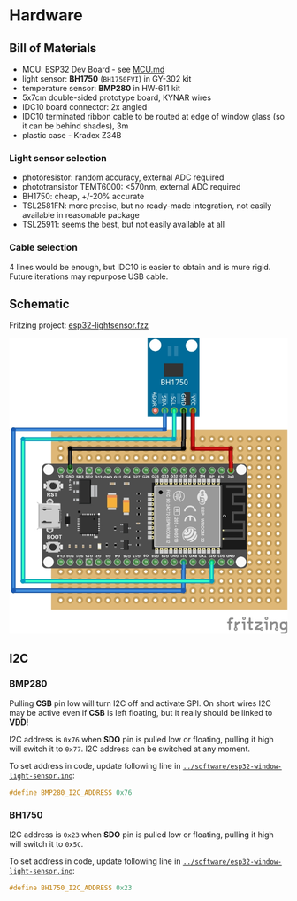 # Hardware

## Bill of Materials

- MCU: ESP32 Dev Board - see [MCU.md](MCU.md)
- light sensor: **BH1750** (`BH1750FVI`) in GY-302 kit
- temperature sensor: **BMP280** in HW-611 kit
- 5x7cm double-sided prototype board, KYNAR wires
- IDC10 board connector: 2x angled
- IDC10 terminated ribbon cable to be routed at edge of window glass (so it can be behind shades), 3m
- plastic case - Kradex Z34B

### Light sensor selection

- photoresistor: random accuracy, external ADC required
- phototransistor TEMT6000: <570nm, external ADC required
- BH1750: cheap, +/-20% accurate
- TSL2581FN: more precise, but no ready-made integration, not easily available in reasonable package
- TSL25911: seems the best, but not easily available at all

### Cable selection

4 lines would be enough, but IDC10 is easier to obtain and is mure rigid. Future iterations may repurpose USB cable.

## Schematic

Fritzing project: [esp32-lightsensor.fzz](esp32-lightsensor.fzz)

[![](./breadboard.jpg)](./breadboard.jpg)

## I2C

### BMP280

Pulling **CSB** pin low will turn I2C off and activate SPI. On short wires I2C may be active even if **CSB** is left floating, but it really should be linked to **VDD**!

I2C address is `0x76` when **SDO** pin is pulled low or floating, pulling it high will switch it to `0x77`. I2C address can be switched at any moment.

To set address in code, update following line in [`../software/esp32-window-light-sensor.ino`](../software/esp32-window-light-sensor.ino):

```c
#define BMP280_I2C_ADDRESS 0x76
```

### BH1750

I2C address is `0x23` when **SDO** pin is pulled low or floating, pulling it high will switch it to `0x5C`.

To set address in code, update following line in [`../software/esp32-window-light-sensor.ino`](../software/esp32-window-light-sensor.ino):

```c
#define BH1750_I2C_ADDRESS 0x23
```
